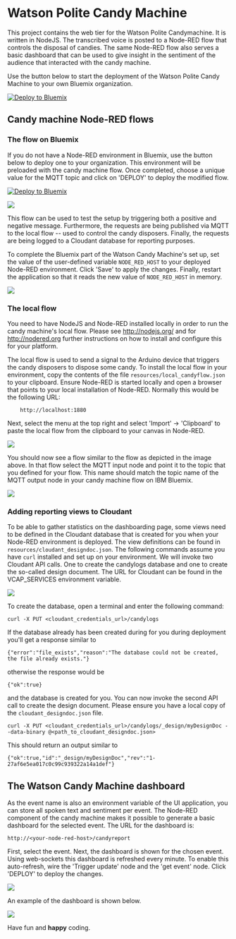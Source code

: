 # Watson Polite Candy Machine
This project contains the web tier for the Watson Polite Candymachine. It is written in NodeJS. The transcribed voice is posted to a Node-RED flow that controls the disposal of candies. The same Node-RED flow also serves a basic dashboard that can be used to give insight in the sentiment of the audience that interacted with the candy machine.

Use the button below to start the deployment of the Watson Polite Candy Machine to your own Bluemix organization.

[![Deploy to Bluemix](https://bluemix.net/deploy/button.png)](https://bluemix.net/deploy?repository=https://github.com/eciggaar/candymachine-ui)

## Candy machine Node-RED flows
### The flow on Bluemix

If you do not have a Node-RED environment in Bluemix, use the button below to deploy one to your organization. This environment will be preloaded with the candy machine flow. Once completed, choose a unique value for the MQTT topic and click on 'DEPLOY' to deploy the modified flow.

[![Deploy to Bluemix](https://bluemix.net/deploy/button.png)](https://bluemix.net/deploy?repository=https://github.com/eciggaar/candymachine-nodered)

![](readme_images/define_topicname_bluemix.png)

This flow can be used to test the setup by triggering both a positive and negative message. Furthermore, the requests are being published via MQTT to the local flow -- used to control the candy disposers. Finally, the requests are being logged to a Cloudant database for reporting purposes.

To complete the Bluemix part of the Watson Candy Machine's set up, set the value of the user-defined variable `NODE_RED_HOST` to your deployed Node-RED environment. Click 'Save' to apply the changes. Finally, restart the application so that it reads the new value of `NODE_RED_HOST` in memory.

![](readme_images/change_node-red_host.png)

### The local flow

You need to have NodeJS and Node-RED installed locally in order to run the candy machine's local flow. Please see http://nodejs.org/ and for http://nodered.org further instructions on how to install and configure this for your platform.

The local flow is used to send a signal to the Arduino device that triggers the candy disposers to dispose some candy. To install the local flow in your environment, copy the contents of the file `resources/local_candyflow.json` to your clipboard. Ensure Node-RED is started locally and open a browser that points to your local installation of Node-RED. Normally this would be the following URL:
```
    http://localhost:1880
```
Next, select the menu at the top right and select 'Import' -> 'Clipboard' to paste the local flow from the clipboard to your canvas in Node-RED.

![](readme_images/insert_localflow.png)

You should now see a flow similar to the flow as depicted in the image above. In that flow select the MQTT input node and point it to the topic that you defined for your flow. This name should match the topic name of the MQTT output node in your candy machine flow on IBM Bluemix.

![](readme_images/define_topicname.png)

### Adding reporting views to Cloudant

To be able to gather statistics on the dashboarding page, some views need to be defined in the Cloudant database that is created for you when your Node-RED environment is deployed. The view definitions can be found in `resources/cloudant_designdoc.json`. The following commands assume you have `curl` installed and set up on your environment. We will invoke two Cloudant API calls. One to create the candylogs database and one to create the so-called design document. The URL for Cloudant can be found in the VCAP_SERVICES environment variable.

![](readme_images/get_cloudanturl.png)

To create the database, open a terminal and enter the following command:
```
curl -X PUT <cloudant_credentials_url>/candylogs
```
If the database already has been created during for you during deployment you'll get a response similar to
```
{"error":"file_exists","reason":"The database could not be created, the file already exists."}
```
otherwise the response would be
```
{"ok":true}
```
and the database is created for you. You can now invoke the second API call to create the design document. Please ensure you have a local copy of the `cloudant_designdoc.json` file.
```
curl -X PUT <cloudant_credentials_url>/candylogs/_design/myDesignDoc --data-binary @<path_to_cloudant_designdoc.json>
```
This should return an output similar to
```
{"ok":true,"id":"_design/myDesignDoc","rev":"1-27af6e5ea017c0c99c939322a14a1def"}
```
## The Watson Candy Machine dashboard
As the event name is also an environment variable of the UI application, you can store all spoken text and sentiment per event. The Node-RED component of the candy machine makes it possible to generate a basic dashboard for the selected event. The URL for the dashboard is:
```
http://<your-node-red-host>/candyreport
```
First, select the event. Next, the dashboard is shown for the chosen event. Using web-sockets this dashboard is refreshed every minute. To enable this auto-refresh, wire the 'Trigger update' node and the 'get event' node. Click 'DEPLOY' to deploy the changes.

![](readme_images/event_updates.png)

An example of the dashboard is shown below.

![](readme_images/dashboard.png)

Have fun and **happy** coding.
